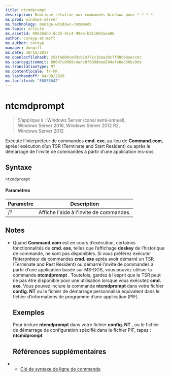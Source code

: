 ```yaml
---
title: ntcmdprompt
description: Rubrique relative aux commandes Windows pour * * * *-
ms.prod: windows-server
ms.technology: manage-windows-commands
ms.topic: article
ms.assetid: 0063bdbb-dc2b-41c4-99ee-b011603aaa86
author: coreyp-at-msft
ms.author: coreyp
manager: dongill
ms.date: 10/16/2017
ms.openlocfilehash: 25afab00ced3cb14771c18aa38c7fd8c98aecc0c
ms.sourcegitcommit: b00d7c8968c4adc8f699dbee694afe6ed36bc9de
ms.translationtype: MT
ms.contentlocale: fr-FR
ms.lasthandoff: 04/08/2020
ms.locfileid: "80838042"
---
```

# <a name="ntcmdprompt"></a>ntcmdprompt

>S’applique à : Windows Server (canal semi-annuel), Windows Server 2016, Windows Server 2012 R2, Windows Server 2012

Exécute l’interpréteur de commandes **cmd. exe**, au lieu de **Command.com**, après l’exécution d’un TSR (Terminate and Start Resident) ou après le démarrage de l’invite de commandes à partir d’une application ms-dos.
## <a name="syntax"></a>Syntaxe
```
ntcmdprompt
```
#### <a name="parameters"></a>Paramètres

| Paramètre |             Description              |
|-----------|--------------------------------------|
|    /?     | Affiche l'aide à l'invite de commandes. |

## <a name="remarks"></a>Notes
- Quand **Command.com** est en cours d’exécution, certaines fonctionnalités de **cmd. exe**, telles que l’affichage **doskey** de l’historique de commande, ne sont pas disponibles. Si vous préférez exécuter l’interpréteur de commandes **cmd. exe** après avoir démarré un TSR (Terminate and Rest Resident) ou démarré l’invite de commandes à partir d’une application basée sur MS-DOS, vous pouvez utiliser la commande **ntcmdprompt** . Toutefois, gardez à l’esprit que le TSR peut ne pas être disponible pour une utilisation lorsque vous exécutez **cmd. exe**. Vous pouvez inclure la commande **ntcmdprompt** dans votre fichier **config. NT** ou le fichier de démarrage personnalisé équivalent dans le fichier d’informations de programme d’une application (PIF).
  ## <a name="examples"></a>Exemples
  Pour inclure **ntcmdprompt** dans votre fichier **config. NT** , ou le fichier de démarrage de configuration spécifié dans le fichier PIF, tapez : **ntcmdprompt**
  ## <a name="additional-references"></a>Références supplémentaires
- - [Clé de syntaxe de ligne de commande](command-line-syntax-key.md)

